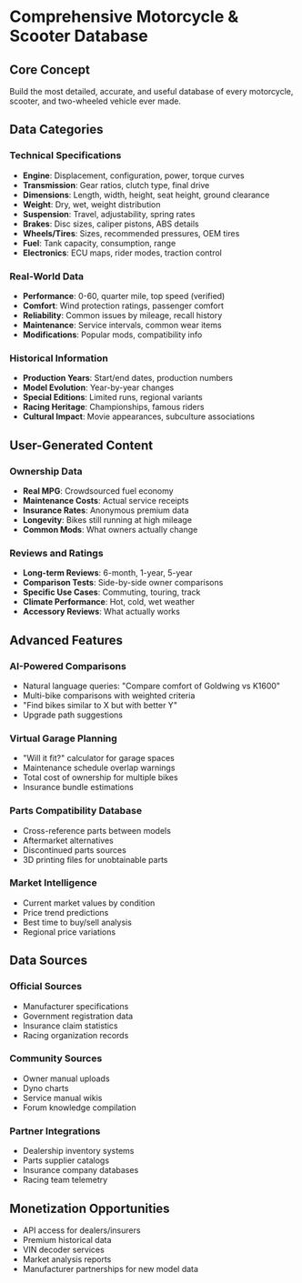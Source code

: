 # Comprehensive Motorcycle & Scooter Database

## Core Concept
Build the most detailed, accurate, and useful database of every motorcycle, scooter, and two-wheeled vehicle ever made.

## Data Categories

### Technical Specifications
- **Engine**: Displacement, configuration, power, torque curves
- **Transmission**: Gear ratios, clutch type, final drive
- **Dimensions**: Length, width, height, seat height, ground clearance
- **Weight**: Dry, wet, weight distribution
- **Suspension**: Travel, adjustability, spring rates
- **Brakes**: Disc sizes, caliper pistons, ABS details
- **Wheels/Tires**: Sizes, recommended pressures, OEM tires
- **Fuel**: Tank capacity, consumption, range
- **Electronics**: ECU maps, rider modes, traction control

### Real-World Data
- **Performance**: 0-60, quarter mile, top speed (verified)
- **Comfort**: Wind protection ratings, passenger comfort
- **Reliability**: Common issues by mileage, recall history
- **Maintenance**: Service intervals, common wear items
- **Modifications**: Popular mods, compatibility info

### Historical Information
- **Production Years**: Start/end dates, production numbers
- **Model Evolution**: Year-by-year changes
- **Special Editions**: Limited runs, regional variants
- **Racing Heritage**: Championships, famous riders
- **Cultural Impact**: Movie appearances, subculture associations

## User-Generated Content

### Ownership Data
- **Real MPG**: Crowdsourced fuel economy
- **Maintenance Costs**: Actual service receipts
- **Insurance Rates**: Anonymous premium data
- **Longevity**: Bikes still running at high mileage
- **Common Mods**: What owners actually change

### Reviews and Ratings
- **Long-term Reviews**: 6-month, 1-year, 5-year
- **Comparison Tests**: Side-by-side owner comparisons
- **Specific Use Cases**: Commuting, touring, track
- **Climate Performance**: Hot, cold, wet weather
- **Accessory Reviews**: What actually works

## Advanced Features

### AI-Powered Comparisons
- Natural language queries: "Compare comfort of Goldwing vs K1600"
- Multi-bike comparisons with weighted criteria
- "Find bikes similar to X but with better Y"
- Upgrade path suggestions

### Virtual Garage Planning
- "Will it fit?" calculator for garage spaces
- Maintenance schedule overlap warnings
- Total cost of ownership for multiple bikes
- Insurance bundle estimations

### Parts Compatibility Database
- Cross-reference parts between models
- Aftermarket alternatives
- Discontinued parts sources
- 3D printing files for unobtainable parts

### Market Intelligence
- Current market values by condition
- Price trend predictions
- Best time to buy/sell analysis
- Regional price variations

## Data Sources

### Official Sources
- Manufacturer specifications
- Government registration data
- Insurance claim statistics
- Racing organization records

### Community Sources
- Owner manual uploads
- Dyno charts
- Service manual wikis
- Forum knowledge compilation

### Partner Integrations
- Dealership inventory systems
- Parts supplier catalogs
- Insurance company databases
- Racing team telemetry

## Monetization Opportunities
- API access for dealers/insurers
- Premium historical data
- VIN decoder services
- Market analysis reports
- Manufacturer partnerships for new model data